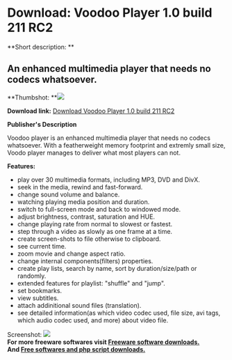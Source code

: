 # Download: Voodoo Player 1.0 build 211 RC2

**Short description: **

## An enhanced multimedia player that needs no codecs whatsoever.

  
**Thumbshot: **![](http://www.freewarefiles.com/screenshot/voodooplyr_md.gif)   
  
**Download link:** [Download Voodoo Player 1.0 build 211 RC2](http://freesoftwares.boysofts.com/Voodoo-Player-Build-RC_program_27521.html)  
  

**Publisher's Description**  
  

Voodoo player is an enhanced multimedia player that needs no codecs
whatsoever. With a featherweight memory footprint and extremly small size,
Voodo player manages to deliver what most players can not.

**Features:**

  * play over 30 multimedia formats, including MP3, DVD and DivX. 
  * seek in the media, rewind and fast-forward. 
  * change sound volume and balance. 
  * watching playing media position and duration. 
  * switch to full-screen mode and back to windowed mode. 
  * adjust brightness, contrast, saturation and HUE. 
  * change playing rate from normal to slowest or fastest. 
  * step through a video as slowly as one frame at a time. 
  * create screen-shots to file otherwise to clipboard. 
  * see current time. 
  * zoom movie and change aspect ratio. 
  * change internal components(filters) properties. 
  * create play lists, search by name, sort by duration/size/path or randomly. 
  * extended features for playlist: "shuffle" and "jump". 
  * set bookmarks. 
  * view subtitles. 
  * attach addinitional sound files (translation). 
  * see detailed information(as which video codec used, file size, avi tags, which audio codec used, and more) about video file. 

  
  
Screenshot: ![](http://www.freewarefiles.com/screenshot/voodooplyr.gif)  
**For more freeware softwares visit [Freeware software downloads.](http://freesoftwares.boysofts.com/)**   
**And [Free softwares and php script downloads.](http://www.boysofts.com/)**

